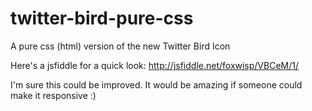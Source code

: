 twitter-bird-pure-css
=====================

A pure css (html) version of the new Twitter Bird Icon

Here's a jsfiddle  for a quick look: http://jsfiddle.net/foxwisp/VBCeM/1/

I'm sure this could be improved. It would be amazing if someone could make it responsive :)